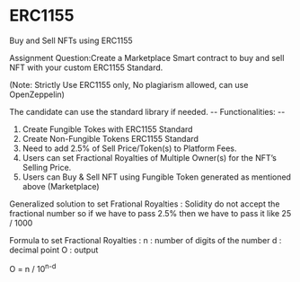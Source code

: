 # ERC1155
Buy and Sell NFTs using ERC1155

Assignment Question:Create a Marketplace Smart contract to buy and sell NFT with your custom ERC1155 Standard.

(Note: Strictly Use ERC1155 only, No plagiarism allowed, can use OpenZeppelin)

The candidate can use the standard library if needed.
-- Functionalities: --
1) Create Fungible Tokes with ERC1155 Standard
2) Create Non-Fungible Tokens ERC1155 Standard
3) Need to add 2.5% of Sell Price/Token(s) to Platform Fees.
4) Users can set Fractional Royalties of Multiple Owner(s) for the NFT’s Selling Price.
5) Users can Buy & Sell NFT using Fungible Token generated as mentioned above (Marketplace)

Generalized solution to set Frational Royalties : 
Solidity do not accept the fractional number so if we have to pass 2.5% then we have to pass it like 25 / 1000

Formula to set Fractional Royalties : 
n : number of digits of the number
d : decimal point 
O : output

O = n / 10<sup>n-d</sup>


